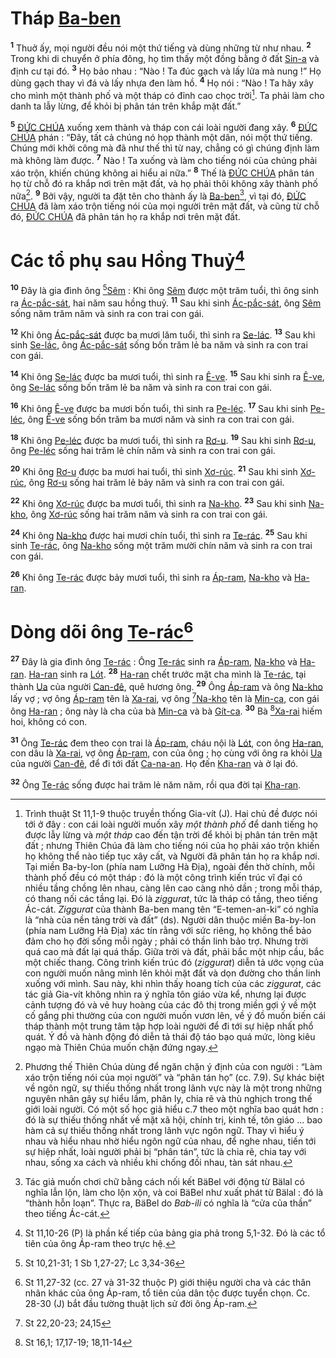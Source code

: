 # Tháp [Ba-ben]()
<sup><b>1</b></sup> Thuở ấy, mọi người đều nói một thứ tiếng và dùng những từ như nhau. <sup><b>2</b></sup> Trong khi di chuyển ở phía đông, họ tìm thấy một đồng bằng ở đất [Sin-a]() và định cư tại đó. <sup><b>3</b></sup> Họ bảo nhau : “Nào ! Ta đúc gạch và lấy lửa mà nung !” Họ dùng gạch thay vì đá và lấy nhựa đen làm hồ. <sup><b>4</b></sup> Họ nói : “Nào ! Ta hãy xây cho mình một thành phố và một tháp có đỉnh cao chọc trời[^1]. Ta phải làm cho danh ta lẫy lừng, để khỏi bị phân tán trên khắp mặt đất.”

<sup><b>5</b></sup> [ĐỨC CHÚA]() xuống xem thành và tháp con cái loài người đang xây. <sup><b>6</b></sup> [ĐỨC CHÚA]() phán : “Đây, tất cả chúng nó họp thành một dân, nói một thứ tiếng. Chúng mới khởi công mà đã như thế thì từ nay, chẳng có gì chúng định làm mà không làm được. <sup><b>7</b></sup> Nào ! Ta xuống và làm cho tiếng nói của chúng phải xáo trộn, khiến chúng không ai hiểu ai nữa.” <sup><b>8</b></sup> Thế là [ĐỨC CHÚA]() phân tán họ từ chỗ đó ra khắp nơi trên mặt đất, và họ phải thôi không xây thành phố nữa[^2]. <sup><b>9</b></sup> Bởi vậy, người ta đặt tên cho thành ấy là [Ba-ben]()[^3], vì tại đó, [ĐỨC CHÚA]() đã làm xáo trộn tiếng nói của mọi người trên mặt đất, và cũng từ chỗ đó, [ĐỨC CHÚA]() đã phân tán họ ra khắp nơi trên mặt đất.


# Các tổ phụ sau Hồng Thuỷ[^4]
<sup><b>10</b></sup> Đây là gia đình ông [^1*][Sêm]() : Khi ông [Sêm]() được một trăm tuổi, thì ông sinh ra [Ác-pắc-sát](), hai năm sau hồng thuỷ. <sup><b>11</b></sup> Sau khi sinh [Ác-pắc-sát](), ông [Sêm]() sống năm trăm năm và sinh ra con trai con gái.

<sup><b>12</b></sup> Khi ông [Ác-pắc-sát]() được ba mươi lăm tuổi, thì sinh ra [Se-lác](). <sup><b>13</b></sup> Sau khi sinh [Se-lác](), ông [Ác-pắc-sát]() sống bốn trăm lẻ ba năm và sinh ra con trai con gái.

<sup><b>14</b></sup> Khi ông [Se-lác]() được ba mươi tuổi, thì sinh ra [Ê-ve](). <sup><b>15</b></sup> Sau khi sinh ra [Ê-ve](), ông [Se-lác]() sống bốn trăm lẻ ba năm và sinh ra con trai con gái.

<sup><b>16</b></sup> Khi ông [Ê-ve]() được ba mươi bốn tuổi, thì sinh ra [Pe-léc](). <sup><b>17</b></sup> Sau khi sinh [Pe-léc](), ông [Ê-ve]() sống bốn trăm ba mươi năm và sinh ra con trai con gái.

<sup><b>18</b></sup> Khi ông [Pe-léc]() được ba mươi tuổi, thì sinh ra [Rơ-u](). <sup><b>19</b></sup> Sau khi sinh [Rơ-u](), ông [Pe-léc]() sống hai trăm lẻ chín năm và sinh ra con trai con gái.

<sup><b>20</b></sup> Khi ông [Rơ-u]() được ba mươi hai tuổi, thì sinh [Xơ-rúc](). <sup><b>21</b></sup> Sau khi sinh [Xơ-rúc](), ông [Rơ-u]() sống hai trăm lẻ bảy năm và sinh ra con trai con gái.

<sup><b>22</b></sup> Khi ông [Xơ-rúc]() được ba mươi tuổi, thì sinh ra [Na-kho](). <sup><b>23</b></sup> Sau khi sinh [Na-kho](), ông [Xơ-rúc]() sống hai trăm năm và sinh ra con trai con gái.

<sup><b>24</b></sup> Khi ông [Na-kho]() được hai mươi chín tuổi, thì sinh ra [Te-rác](). <sup><b>25</b></sup> Sau khi sinh [Te-rác](), ông [Na-kho]() sống một trăm mười chín năm và sinh ra con trai con gái.

<sup><b>26</b></sup> Khi ông [Te-rác]() được bảy mươi tuổi, thì sinh ra [Áp-ram](), [Na-kho]() và [Ha-ran]().


# Dòng dõi ông [Te-rác]()[^5]
<sup><b>27</b></sup> Đây là gia đình ông [Te-rác]() : Ông [Te-rác]() sinh ra [Áp-ram](), [Na-kho]() và [Ha-ran](). [Ha-ran]() sinh ra [Lót](). <sup><b>28</b></sup> [Ha-ran]() chết trước mặt cha mình là [Te-rác](), tại thành [Ua]() của người [Can-đê](), quê hương ông. <sup><b>29</b></sup> Ông [Áp-ram]() và ông [Na-kho]() lấy vợ ; vợ ông [Áp-ram]() tên là [Xa-rai](), vợ ông [^2*][Na-kho]() tên là [Min-ca](), con gái ông [Ha-ran]() ; ông này là cha của bà [Min-ca]() và bà [Gít-ca](). <sup><b>30</b></sup> Bà [^3*][Xa-rai]() hiếm hoi, không có con.

<sup><b>31</b></sup> Ông [Te-rác]() đem theo con trai là [Áp-ram](), cháu nội là [Lót](), con ông [Ha-ran](), con dâu là [Xa-rai](), vợ ông [Áp-ram](), con của ông ; họ cùng với ông ra khỏi [Ua]() của người [Can-đê](), để đi tới đất [Ca-na-an](). Họ đến [Kha-ran]() và ở lại đó.

<sup><b>32</b></sup> Ông [Te-rác]() sống được hai trăm lẻ năm năm, rồi qua đời tại [Kha-ran]().

[^1]: Trình thuật St 11,1-9 thuộc truyền thống Gia-vít (J). Hai chủ đề được nói tới ở đây : con cái loài người muốn xây *một thành phố* để danh tiếng họ được lẫy lừng và *một tháp* cao đến tận trời để khỏi bị phân tán trên mặt đất ; nhưng Thiên Chúa đã làm cho tiếng nói của họ phải xáo trộn khiến họ không thể nào tiếp tục xây cất, và Người đã phân tán họ ra khắp nơi. Tại miền Ba-by-lon (phía nam Lưỡng Hà Địa), ngoài đền thờ chính, mỗi thành phố đều có một tháp : đó là một công trình kiến trúc vĩ đại có nhiều tầng chồng lên nhau, càng lên cao càng nhỏ dần ; trong mỗi tháp, có thang nối các tầng lại. Đó là *ziggurat*, tức là tháp có tầng, theo tiếng Ác-cát. *Ziggurat* của thành Ba-ben mang tên “E-temen-an-ki” có nghĩa là “nhà của nền tảng trời và đất” (ds). Người dân thuộc miền Ba-by-lon (phía nam Lưỡng Hà Địa) xác tín rằng với sức riêng, họ không thể bảo đảm cho họ đời sống mỗi ngày ; phải có thần linh bảo trợ. Nhưng trời quá cao mà đất lại quá thấp. Giữa trời và đất, phải bắc một nhịp cầu, bắc một chiếc thang. Công trình kiến trúc đó (*ziggurat*) diễn tả ước vọng của con người muốn nâng mình lên khỏi mặt đất và dọn đường cho thần linh xuống với mình. Sau này, khi nhìn thấy hoang tích của các *ziggurat*, các tác giả Gia-vít không nhìn ra ý nghĩa tôn giáo vừa kể, nhưng lại được cảnh tượng đó và vẻ huy hoàng của các đô thị trong miền gợi ý về một cố gắng phi thường của con người muốn vươn lên, về ý đồ muốn biến cái tháp thành một trung tâm tập hợp loài người để đi tới sự hiệp nhất phổ quát. Ý đồ và hành động đó diễn tả thái độ táo bạo quá mức, lòng kiêu ngạo mà Thiên Chúa muốn chặn đứng ngay.
[^2]: Phương thế Thiên Chúa dùng để ngăn chặn ý định của con người : “Làm xáo trộn tiếng nói của mọi người” và “phân tán họ” (cc. 7.9). Sự khác biệt về ngôn ngữ, sự thiếu thống nhất trong lãnh vực này là một trong những nguyên nhân gây sự hiểu lầm, phân ly, chia rẽ và thù nghịch trong thế giới loài người. Có một số học giả hiểu c.7 theo một nghĩa bao quát hơn : đó là sự thiếu thống nhất về mặt xã hội, chính trị, kinh tế, tôn giáo ... bao hàm cả sự thiếu thống nhất trong lãnh vực ngôn ngữ. Thay vì hiểu ý nhau và hiểu nhau nhờ hiểu ngôn ngữ của nhau, để nghe nhau, tiến tới sự hiệp nhất, loài người phải bị “phân tán”, tức là chia rẽ, chia tay với nhau, sống xa cách và nhiều khi chống đối nhau, tàn sát nhau.
[^3]: Tác giả muốn chơi chữ bằng cách nối kết BäBel với động từ Bälal có nghĩa lẫn lộn, làm cho lộn xộn, và coi BäBel như xuất phát từ Bälal : đó là “thành hỗn loạn”. Thực ra, BäBel do *Bab-ili* có nghĩa là “cửa của thần” theo tiếng Ác-cát.
[^4]: St 11,10-26 (P) là phần kế tiếp của bảng gia phả trong 5,1-32. Đó là các tổ tiên của ông Áp-ram theo trực hệ.
[^5]: St 11,27-32 (cc. 27 và 31-32 thuộc P) giới thiệu người cha và các thân nhân khác của ông Áp-ram, tổ tiên của dân tộc được tuyển chọn. Cc. 28-30 (J) bắt đầu tường thuật lịch sử đời ông Áp-ram.
[^1*]: St 10,21-31; 1 Sb 1,27-27; Lc 3,34-36
[^2*]: St 22,20-23; 24,15
[^3*]: St 16,1; 17,17-19; 18,11-14